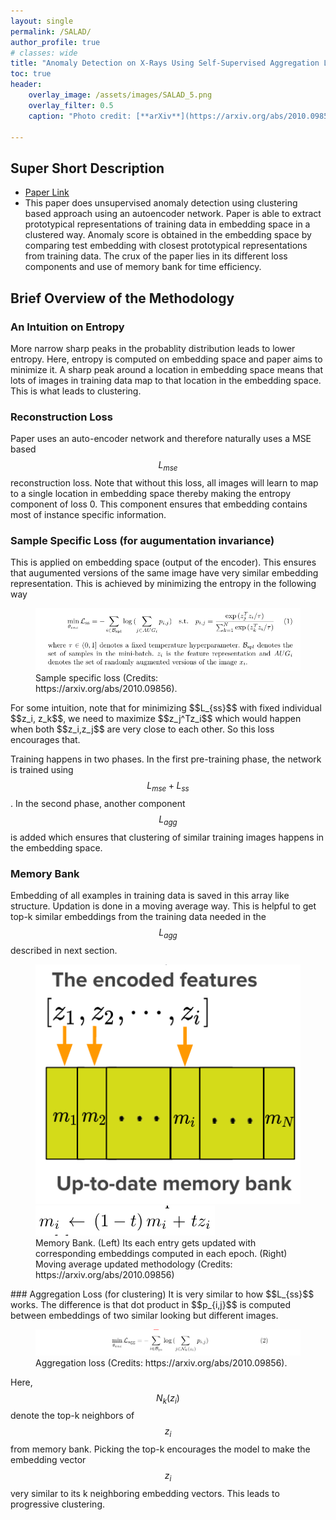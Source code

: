 ```yaml
---
layout: single
permalink: /SALAD/
author_profile: true
# classes: wide
title: "Anomaly Detection on X-Rays Using Self-Supervised Aggregation Learning"
toc: true
header:
    overlay_image: /assets/images/SALAD_5.png
    overlay_filter: 0.5
    caption: "Photo credit: [**arXiv**](https://arxiv.org/abs/2010.09856)"

---
```

## Super Short Description
* [Paper Link](https://arxiv.org/abs/2010.09856)
*  This paper does unsupervised anomaly detection using clustering based approach using an autoencoder network. Paper is able to extract prototypical representations of training data in embedding space in a clustered way. Anomaly score is obtained in the embedding space by comparing test embedding with closest prototypical representations from training data. The crux of the paper lies in its different loss components and use of memory bank for time efficiency.

## Brief Overview of the Methodology

### An Intuition on Entropy
More narrow sharp peaks in the probablity distribution leads to lower entropy. Here, entropy is computed on embedding space and paper aims to minimize it. A sharp peak around a location in embedding space means that lots of images in training data map to that location in the embedding space. This is what leads to clustering.


### Reconstruction Loss
Paper uses an auto-encoder network and therefore naturally uses a MSE based $$L_{mse}$$ reconstruction loss. Note that without this loss, all images will learn to map to a single location in embedding space thereby making the entropy component of loss 0. This component ensures that embedding contains most of instance specific information.

### Sample Specific Loss (for augumentation invariance)
This is applied on embedding space (output of the encoder). This ensures that augumented versions of the same image have very similar embedding representation. This is achieved by minimizing the entropy in the following way
<figure>
    <a href="../assets/images/SALAD_1.png"><img src="../assets/images/SALAD_1.png"></a>
    <figcaption> Sample specific loss (Credits: https://arxiv.org/abs/2010.09856).</figcaption>
</figure>
For some intuition, note that for minimizing $$L_{ss}$$ with fixed individual $$z_i, z_k$$, we need to maximize $$z_j^Tz_i$$ which would happen when both $$z_i,z_j$$ are very close to each other. So this loss encourages that.

Training happens in two phases. In the first pre-training phase, the network is trained using $$L_{mse} + L_{ss}$$. In the second phase, another component $$L_{agg}$$ is added which ensures that clustering of similar training images happens in the embedding space.

### Memory Bank
Embedding of all examples in training data is saved in this array like structure. Updation is done in a moving average way. This is helpful to get top-k similar embeddings from the training data needed in the $$L_{agg}$$ described in next section.
<figure class="half">
    <a href="/assets/images/SALAD_4.png"><img src="/assets/images/SALAD_4.png"></a>
    <a href="/assets/images/SALAD_3.png"><img src="/assets/images/SALAD_3.png"></a>
    <figcaption>Memory Bank. (Left) Its each entry gets updated with corresponding embeddings computed in each epoch. (Right) Moving average updated methodology (Credits: https://arxiv.org/abs/2010.09856)</figcaption>
</figure>
### Aggregation Loss (for clustering)
It is very similar to how $$L_{ss}$$ works. The difference is that dot product in $$p_{i,j}$$ is computed between embeddings of two similar looking but different images.

<figure>
    <a href="../assets/images/SALAD_2.png"><img src="../assets/images/SALAD_2.png"></a>
    <figcaption> Aggregation loss (Credits: https://arxiv.org/abs/2010.09856).</figcaption>
</figure>

Here, $$N_k(z_i)$$ denote the top-k neighbors of $$z_i$$ from memory bank. Picking the top-k encourages the model to make the embedding vector $$z_i$$ very similar to its k neighboring embedding vectors. This leads to progressive clustering.
